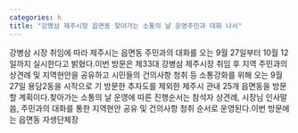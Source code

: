 ```yaml
---
categories: h
title: "강병삼 제주시장 읍면동 찾아가는 소통의 날 운영주민과 대화 나서"
---
```

강병삼 시장 취임에 따라 제주시는 읍면동 주민과의 대화를 오는 9월 27일부터 10월 12일까지 실시한다고 밝혔다.이번 방문은 제33대 강병삼 제주시장 취임 후 지역 주민과의 상견례 및 지역현안을 공유하고 시민들의 건의사항 청취 등 소통강화를 위해 오는 9월 27일 용담2동을 시작으로 기 방문한 추자도를 제외한 제주시 관내 25개 읍면동을 방문할 계획이다.찾아가는 소통의 날 운영에 따른 진행순서는 참석자 상견례, 시장님 인사말씀, 주민과의 대화를 통한 지역현안 공유 및 건의사항 청취 순서로 운영된다.이번 방문에는 읍면동 자생단체장